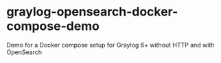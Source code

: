 # graylog-opensearch-docker-compose-demo
Demo for a Docker compose setup for Graylog 6+ without HTTP and with OpenSearch
